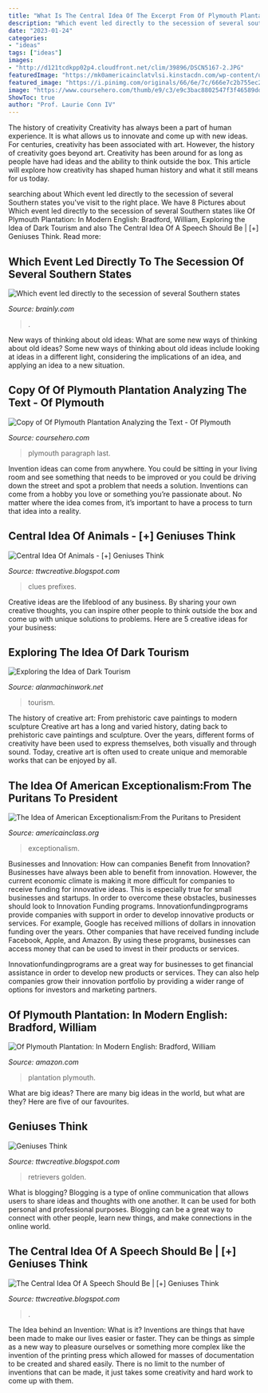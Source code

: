 ```yaml
---
title: "What Is The Central Idea Of The Excerpt From Of Plymouth Plantation : Which Event Led Directly To The Secession Of Several Southern States"
description: "Which event led directly to the secession of several southern states"
date: "2023-01-24"
categories:
- "ideas"
tags: ["ideas"]
images:
- "http://d121tcdkpp02p4.cloudfront.net/clim/39896/DSCN5167-2.JPG"
featuredImage: "https://mk0americainclatvlsi.kinstacdn.com/wp-content/uploads/2012/05/exceptionalism1-300x108.png"
featured_image: "https://i.pinimg.com/originals/66/6e/7c/666e7c2b755ec25f84aa65ea694f8593.jpg"
image: "https://www.coursehero.com/thumb/e9/c3/e9c3bac8802547f3f46589dd52242baf0eb55742_180.jpg"
ShowToc: true
author: "Prof. Laurie Conn IV"
---
```



The history of creativity
Creativity has always been a part of human experience. It is what allows us to innovate and come up with new ideas. For centuries, creativity has been associated with art. However, the history of creativity goes beyond art. Creativity has been around for as long as people have had ideas and the ability to think outside the box. This article will explore how creativity has shaped human history and what it still means for us today.

	

		
searching about Which event led directly to the secession of several Southern states you've visit to the right place. We have 8 Pictures about Which event led directly to the secession of several Southern states like Of Plymouth Plantation: In Modern English: Bradford, William, Exploring the Idea of Dark Tourism and also The Central Idea Of A Speech Should Be | [+] Geniuses Think. Read more:
		
    
## Which Event Led Directly To The Secession Of Several Southern States

<img loading=lazy src="https://us-static.z-dn.net/files/d6b/2dc6404204e9db096b335bee0f17434d.jpg" onerror="this.onerror=null;this.src='https://tse4.mm.bing.net/th?id=OIP.VHFIiVaw3hQ7YaIeD4yynABkBk&amp;pid=15.1';" alt="Which event led directly to the secession of several Southern states">

_Source: brainly.com_

>. 

	

New ways of thinking about old ideas: What are some new ways of thinking about old ideas?
Some new ways of thinking about old ideas include looking at ideas in a different light, considering the implications of an idea, and applying an idea to a new situation.

    
## Copy Of Of Plymouth Plantation Analyzing The Text - Of Plymouth

<img loading=lazy src="https://www.coursehero.com/thumb/e9/c3/e9c3bac8802547f3f46589dd52242baf0eb55742_180.jpg" onerror="this.onerror=null;this.src='https://tse2.mm.bing.net/th?id=OIP.EZY0qzWiXK5phaAtnktP1gAAAA&amp;pid=15.1';" alt="Copy of Of Plymouth Plantation Analyzing the Text - Of Plymouth">

_Source: coursehero.com_

>plymouth paragraph last. 

	

Invention ideas can come from anywhere. You could be sitting in your living room and see something that needs to be improved or you could be driving down the street and spot a problem that needs a solution. Inventions can come from a hobby you love or something you’re passionate about. No matter where the idea comes from, it’s important to have a process to turn that idea into a reality.

    
## Central Idea Of Animals - [+] Geniuses Think

<img loading=lazy src="https://i.pinimg.com/originals/7f/69/02/7f6902ba9a6e6e6d53c5edf0e7bd7a70.jpg" onerror="this.onerror=null;this.src='https://tse1.mm.bing.net/th?id=OIP.TlaLcRXfd4P2_mZisTwAWAHaLH&amp;pid=15.1';" alt="Central Idea Of Animals - [+] Geniuses Think">

_Source: ttwcreative.blogspot.com_

>clues prefixes. 

	

Creative ideas are the lifeblood of any business. By sharing your own creative thoughts, you can inspire other people to think outside the box and come up with unique solutions to problems. Here are 5 creative ideas for your business: 

    
## Exploring The Idea Of Dark Tourism

<img loading=lazy src="http://d121tcdkpp02p4.cloudfront.net/clim/39896/DSCN5167-2.JPG" onerror="this.onerror=null;this.src='https://tse4.mm.bing.net/th?id=OIP.I7X6r3P9pAwmxeR0XwXbfQAAAA&amp;pid=15.1';" alt="Exploring the Idea of Dark Tourism">

_Source: alanmachinwork.net_

>tourism. 

	

The history of creative art: From prehistoric cave paintings to modern sculpture
Creative art has a long and varied history, dating back to prehistoric cave paintings and sculpture. Over the years, different forms of creativity have been used to express themselves, both visually and through sound. Today, creative art is often used to create unique and memorable works that can be enjoyed by all.

    
## The Idea Of American Exceptionalism:From The Puritans To President

<img loading=lazy src="https://mk0americainclatvlsi.kinstacdn.com/wp-content/uploads/2012/05/exceptionalism1-300x108.png" onerror="this.onerror=null;this.src='https://tse3.mm.bing.net/th?id=OIP.3E4DQoqpFq9uL6Iq33-nVQAAAA&amp;pid=15.1';" alt="The Idea of American Exceptionalism:From the Puritans to President">

_Source: americainclass.org_

>exceptionalism. 

	

Businesses and Innovation: How can companies Benefit from Innovation?
Businesses have always been able to benefit from innovation. However, the current economic climate is making it more difficult for companies to receive funding for innovative ideas. This is especially true for small businesses and startups. In order to overcome these obstacles, businesses should look to Innovation Funding programs.
Innovationfundingprograms provide companies with support in order to develop innovative products or services. For example, Google has received millions of dollars in innovation funding over the years. Other companies that have received funding include Facebook, Apple, and Amazon. By using these programs, businesses can access money that can be used to invest in their products or services.

Innovationfundingprograms are a great way for businesses to get financial assistance in order to develop new products or services. They can also help companies grow their innovation portfolio by providing a wider range of options for investors and marketing partners.

    
## Of Plymouth Plantation: In Modern English: Bradford, William

<img loading=lazy src="https://images-na.ssl-images-amazon.com/images/I/51hcVWayHYL._SY291_BO1,204,203,200_QL40_ML2_.jpg" onerror="this.onerror=null;this.src='https://tse2.mm.bing.net/th?id=OIP.8npkNLA4zqcB3rrXYSHt2wAAAA&amp;pid=15.1';" alt="Of Plymouth Plantation: In Modern English: Bradford, William">

_Source: amazon.com_

>plantation plymouth. 

	

What are big ideas?
There are many big ideas in the world, but what are they? Here are five of our favourites.

    
## Geniuses Think

<img loading=lazy src="https://i.pinimg.com/736x/5f/97/dc/5f97dc3fecba739269eddd3497193d93.jpg" onerror="this.onerror=null;this.src='https://tse4.mm.bing.net/th?id=OIP.guVwwzP5xLE91w2TKtfFJwHaNK&amp;pid=15.1';" alt="Geniuses Think">

_Source: ttwcreative.blogspot.com_

>retrievers golden. 

	

What is blogging?
Blogging is a type of online communication that allows users to share ideas and thoughts with one another. It can be used for both personal and professional purposes. Blogging can be a great way to connect with other people, learn new things, and make connections in the online world.

    
## The Central Idea Of A Speech Should Be | [+] Geniuses Think

<img loading=lazy src="https://i.pinimg.com/originals/66/6e/7c/666e7c2b755ec25f84aa65ea694f8593.jpg" onerror="this.onerror=null;this.src='https://tse3.mm.bing.net/th?id=OIP.vNBqA2WfjbEA-Cbttdj0FQHaLH&amp;pid=15.1';" alt="The Central Idea Of A Speech Should Be | [+] Geniuses Think">

_Source: ttwcreative.blogspot.com_

>. 

	

The Idea behind an Invention: What is it?
Inventions are things that have been made to make our lives easier or faster. They can be things as simple as a new way to pleasure ourselves or something more complex like the invention of the printing press which allowed for masses of documentation to be created and shared easily. There is no limit to the number of inventions that can be made, it just takes some creativity and hard work to come up with them.

